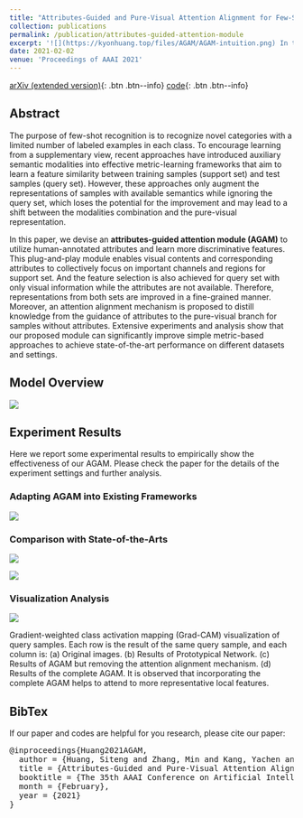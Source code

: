 ```yaml
---
title: "Attributes-Guided and Pure-Visual Attention Alignment for Few-Shot Recognition"
collection: publications
permalink: /publication/attributes-guided-attention-module
excerpt: '![](https://kyonhuang.top/files/AGAM/AGAM-intuition.png) In this paper, we devise an **attributes-guided attention module (AGAM)** to utilize human-annotated attributes and learn more discriminative features for few-shot recognition. This plug-and-play module enables visual contents and corresponding attributes to collectively focus on important channels and regions for support set. And the feature selection is also achieved for query set with only visual information while the attributes are not available. Therefore, representations from both sets are improved in a fine-grained manner. Moreover, an attention alignment mechanism is proposed to distill knowledge from the guidance of attributes to the pure-visual branch for samples without attributes. Extensive experiments and analysis show that our proposed module can significantly improve simple metric-based approaches to achieve state-of-the-art performance on different datasets and settings.'
date: 2021-02-02
venue: 'Proceedings of AAAI 2021'
---
```


<!-- [paper](https://kyonhuang.top/files/Huang-DSANet.pdf){: .btn .btn--info} 
[poster](https://kyonhuang.top/files/cikm19-DSANet-poster.pdf){: .btn .btn--info}
[slide](https://kyonhuang.top/files/cikm19-DSANet-presentation.pdf){: .btn .btn--info} -->

[arXiv (extended version)](https://arxiv.org/abs/2009.04724){: .btn .btn--info}
[code](https://github.com/bighuang624/AGAM){: .btn .btn--info}

## Abstract

The purpose of few-shot recognition is to recognize novel categories with a limited number of labeled examples in each class. To encourage learning from a supplementary view, recent approaches have introduced auxiliary semantic modalities into effective metric-learning frameworks that aim to learn a feature similarity between training samples (support set) and test samples (query set). However, these approaches only augment the representations of samples with available semantics while ignoring the query set, which loses the potential for the improvement and may lead to a shift between the modalities combination and the pure-visual representation. 

In this paper, we devise an **attributes-guided attention module (AGAM)** to utilize human-annotated attributes and learn more discriminative features. This plug-and-play module enables visual contents and corresponding attributes to collectively focus on important channels and regions for support set. And the feature selection is also achieved for query set with only visual information while the attributes are not available. Therefore, representations from both sets are improved in a fine-grained manner. Moreover, an attention alignment mechanism is proposed to distill knowledge from the guidance of attributes to the pure-visual branch for samples without attributes. Extensive experiments and analysis show that our proposed module can significantly improve simple metric-based approaches to achieve state-of-the-art performance on different datasets and settings.

## Model Overview

![](https://raw.githubusercontent.com/bighuang624/AGAM/master/docs/AGAM-model-structure.png)

<!-- * **Global Temporal Convolution**: First, DSANet applies 1D convolution over all time steps to extract global temporal patterns for univariate time series.
* **Local Temporal Convolution**: Considering that time steps with a shorter relative distance have a larger impact on each other, DSANet uses another 1D convolution with shorter length of filters to model local temporal patterns.
* **Self-attention Module**: To capture the dependencies between different series, a self-attention module inspired by the Transformer ([Vaswani et al., 2017](https://arxiv.org/abs/1706.03762)) is applied.
* **Autoregressive Component**: To address the drawback that the scale of neural network output is not sensitive to that of input, the final prediction of DSANet is a mixture of the non-linear component and a classical autoregressive model. -->

## Experiment Results

Here we report some experimental results to empirically show the effectiveness of our AGAM. Please check the paper for the details of the experiment settings and further analysis.

### Adapting AGAM into Existing Frameworks

![](https://kyonhuang.top/files/AGAM/adapting-results.png)

### Comparison with State-of-the-Arts

![](https://kyonhuang.top/files/AGAM/sota-CUB.png)

![](https://kyonhuang.top/files/AGAM/sota-SUN.png)

### Visualization Analysis

![](https://kyonhuang.top/files/AGAM/AGAM-Grad-CAM.png)

Gradient-weighted class activation mapping (Grad-CAM) visualization of query samples. Each row is the result of the same query sample, and each column is: (a) Original images. (b) Results of Prototypical Network. (c) Results of AGAM but removing the attention alignment mechanism. (d) Results of the complete AGAM. It is observed that incorporating the complete AGAM helps to attend to more representative local features.

## BibTex

If our paper and codes are helpful for you research, please cite our paper:

<pre>
@inproceedings{Huang2021AGAM,
  author = {Huang, Siteng and Zhang, Min and Kang, Yachen and Wang, Donglin},
  title = {Attributes-Guided and Pure-Visual Attention Alignment for Few-Shot Recognition},
  booktitle = {The 35th AAAI Conference on Artificial Intelligence (AAAI 2021)},
  month = {February},
  year = {2021}
}
</pre>